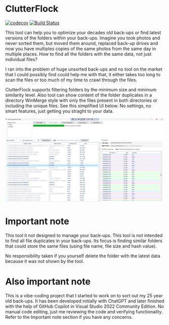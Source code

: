 # ClutterFlock

[![codecov](https://codecov.io/gh/Borschtsch/ClutterFlock/branch/main/graph/badge.svg)](https://codecov.io/gh/Borschtsch/ClutterFlock)
[![Build Status](https://github.com/Borschtsch/ClutterFlock/workflows/build-test-and-release/badge.svg)](https://github.com/Borschtsch/ClutterFlock/actions)

This tool can help you to optimize your decades old back-ups or find latest versions of the folders within your back-ups.
Imagine you took photos and never sorted them, but moved them around, replaced back-up drives and now you have multiples copies of the same photos from the same day in multiple places. How to find all the folders with the same data, not just individual files?

I ran into the problem of huge unsorted back-ups and no tool on the market that I could possibly find could help me with that, it either takes too long to scan the files or too much of my time to crawl through the files.

ClutterFlock supports filtering folders by the minimum size and minimum similarity level. Also tool can show content of the folder duplicates in a directory WinMerge style with only the files present in both directories or including the unique files.
See this simplified UI below. No settings, no smart features, just getting you straght to your data.

![Alt text](/Screenshot/Main.jpg?raw=true "Example analysis")

# Important note
This tool it not designed to manage your back-ups. This tool is not intended to find all file duplicates in your back-ups. 
Its focus is finding similar folders that could store the same files (using file name, file size and hash value).

No responsibility taken if you yourself delete the folder with the latest data because it was not shown by the tool.

# Also important note
This is a vibe-coding project that I started to work on to sort out my 25 year old back-ups. It has been developed initially with ChatGPT and later finished with the help of GitHub Copilot in Visual Studio 2022 Community Edition. No manual code editing, just me reviewing the code and verifying functionality.
Refer to the Important note section if you have any concerns.
